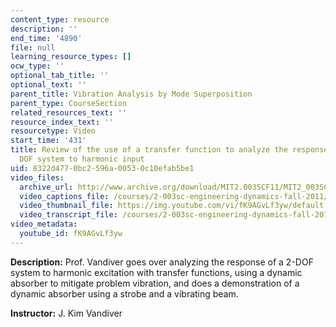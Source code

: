 ```yaml
---
content_type: resource
description: ''
end_time: '4890'
file: null
learning_resource_types: []
ocw_type: ''
optional_tab_title: ''
optional_text: ''
parent_title: Vibration Analysis by Mode Superposition
parent_type: CourseSection
related_resources_text: ''
resource_index_text: ''
resourcetype: Video
start_time: '431'
title: Review of the use of a transfer function to analyze the response of a single
  DOF system to harmonic input
uid: 8322d477-0bc2-596a-0053-0c10efab5be1
video_files:
  archive_url: http://www.archive.org/download/MIT2.003SCF11/MIT2_003SCF11_lec26_300k.mp4
  video_captions_file: /courses/2-003sc-engineering-dynamics-fall-2011/83c4bfda9ba85c1cb7c8b43d37afb205_fK9AGvLf3yw.vtt
  video_thumbnail_file: https://img.youtube.com/vi/fK9AGvLf3yw/default.jpg
  video_transcript_file: /courses/2-003sc-engineering-dynamics-fall-2011/de1f060644456e0f34137542eb042b3b_fK9AGvLf3yw.pdf
video_metadata:
  youtube_id: fK9AGvLf3yw
---
```


**Description:** Prof. Vandiver goes over analyzing the response of a 2-DOF system to harmonic excitation with transfer functions, using a dynamic absorber to mitigate problem vibration, and does a demonstration of a dynamic absorber using a strobe and a vibrating beam.

**Instructor:** J. Kim Vandiver



